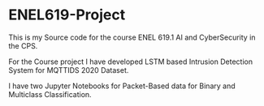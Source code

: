 # ENEL619-Project

This is my Source code for the course ENEL 619.1 AI and CyberSecurity in the CPS.

For the Course project I have developed LSTM based Intrusion Detection System for MQTTIDS 2020 Dataset.

I have two Jupyter Notebooks for Packet-Based data for Binary and Multiclass Classification.
